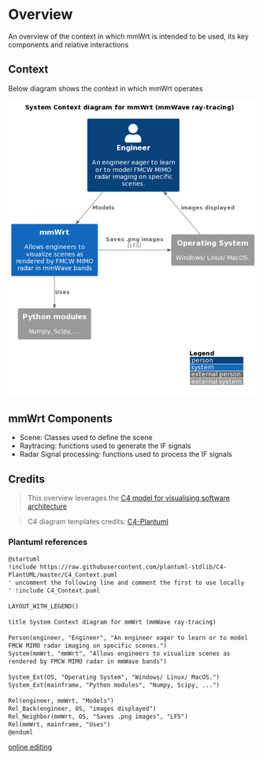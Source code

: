 # Overview

An overview of the context in which mmWrt is intended to be used, its key components and relative interactions

## Context

Below diagram shows the context in which mmWrt operates

![](C4_Context.png)


## mmWrt Components

* Scene: Classes used to define the scene
* Raytracing: functions used to generate the IF signals
* Radar Signal processing: functions used to process the IF signals

## Credits

> This overview leverages the [C4 model for visualising software architecture](https://c4model.com/)

> C4 diagram templates credits: [C4-Plantuml](https://github.com/plantuml-stdlib/C4-PlantUML/blob/master/samples/C4CoreDiagrams.md)

### Plantuml references

```plantuml
@startuml
!include https://raw.githubusercontent.com/plantuml-stdlib/C4-PlantUML/master/C4_Context.puml
' uncomment the following line and comment the first to use locally
' !include C4_Context.puml

LAYOUT_WITH_LEGEND()

title System Context diagram for mmWrt (mmWave ray-tracing)

Person(engineer, "Engineer", "An engineer eager to learn or to model FMCW MIMO radar imaging on specific scenes.")
System(mmWrt, "mmWrt", "Allows engineers to visualize scenes as rendered by FMCW MIMO radar in mmWave bands")

System_Ext(OS, "Operating System", "Windows/ Linux/ MacOS.")
System_Ext(mainframe, "Python modules", "Numpy, Scipy, ...")

Rel(engineer, mmWrt, "Models")
Rel_Back(engineer, OS, "images displayed")
Rel_Neighbor(mmWrt, OS, "Saves .png images", "LFS")
Rel(mmWrt, mainframe, "Uses")
@enduml
```

[online editing](https://www.plantuml.com/plantuml/png/PP11Rzim38Nl_XLSBqk1rhxij5ExBDqAn4amDmXs2XY9SOH9b279RRnVFofnYcmxYH3vtll8XvWmfDxPueDXPNjDS4YfYv-hAk1RsPfqw7TzfA0y9-9KAk-gpY9dpNrCsffTDVrqlyfVwtfUEOo9WdnjfrbnJ6MNtJz2po9rOW7fGB3trletmorOmmJ86lvgcn2byY3HOBr2QmVnU6VyrxwOF_vShb-sc-UNxzlvxDjiyNLoMnJ994lG38BaO1I0DjW6T88GmBbDI32H1ry90WxtAQ0IB16lA4JF4-9M22dSmSriB6-aVcIuT82mfP1fBM5WyAVQUKqMdkhf1khdUYdc6WCOXstUsZF4ZfJP6mLH4LCiRswBC-daH2KPf_SKbeyLtmDZzdyriKThVjEe1umGY3K5qh0R_azc6DVS8UieQMFSTdPCasKZCSkE0gQCT-xaw8rXBTaLp0ttnmfgLCj6MA_53Wtl0pgI-TMG3fxpzhsbc1qMlUk6EsYKoKzPPd7nW-pLPIyBr_bc6KtQso-eVbtDd0Zp-IY2Dh6pE90UHnTasiFEX_Fbnjb6TerGThBEMPPXva_DMNCPlMPVHyhX3yIwT_OF)
